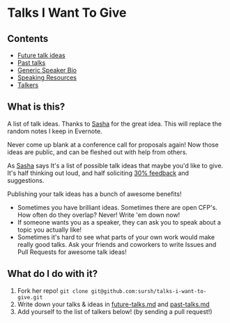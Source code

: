 # Talks I Want To Give

## Contents

- [Future talk ideas](future-talks.md)
- [Past talks](past-talks.md)
- [Generic Speaker Bio](lhagemann-bio.md)
- [Speaking Resources](speaking-resources.md)
- [Talkers](talkers.md)

## What is this?

A list of talk ideas. Thanks to [Sasha](https://twitter.com/SashaLaundy) for the great idea. This will replace the random notes I keep in Evernote.

Never come up blank at a conference call for proposals again! Now those ideas are public, and can be fleshed out with help from others.

As [Sasha](https://twitter.com/SashaLaundy) says
	It's a list of possible talk ideas that maybe you'd like to give. It's half thinking out loud, and half soliciting [30% feedback](http://blog.42floors.com/thirty-percent-feedback/) and suggestions. 

Publishing your talk ideas has a bunch of awesome benefits! 

- Sometimes you have brilliant ideas. Sometimes there are open CFP's. How often do they overlap? Never! Write 'em down now!
- If someone wants you as a speaker, they can ask you to speak about a topic you actually like! 
- Sometimes it's hard to see what parts of your own work would make really good talks. Ask your friends and coworkers to write Issues and Pull Requests for awesome talk ideas!

## What do I do with it?

1. Fork her repo! `git clone git@github.com:sursh/talks-i-want-to-give.git` 
2. Write down your talks & ideas in [future-talks.md](future-talks.md) and [past-talks.md](past-talks.md)
2. Add yourself to the list of talkers below! (by sending a pull request!)
